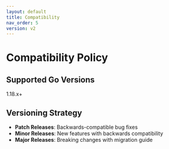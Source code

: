 ```yaml
---
layout: default
title: Compatibility
nav_order: 5
version: v2
---
```


# Compatibility Policy

## Supported Go Versions
1.18.x+

## Versioning Strategy
- **Patch Releases**: Backwards-compatible bug fixes
- **Minor Releases**: New features with backwards compatibility
- **Major Releases**: Breaking changes with migration guide